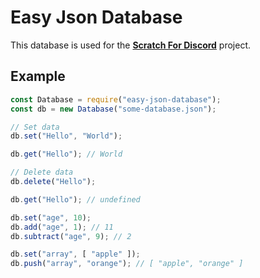 # Easy Json Database

This database is used for the **[Scratch For Discord](https://github.com/Androz2091/scratch-for-discord)** project.

## Example

```js
const Database = require("easy-json-database");
const db = new Database("some-database.json");

// Set data
db.set("Hello", "World");

db.get("Hello"); // World

// Delete data
db.delete("Hello");

db.get("Hello"); // undefined

db.set("age", 10);
db.add("age", 1); // 11
db.subtract("age", 9); // 2

db.set("array", [ "apple" ]);
db.push("array", "orange"); // [ "apple", "orange" ]
```
